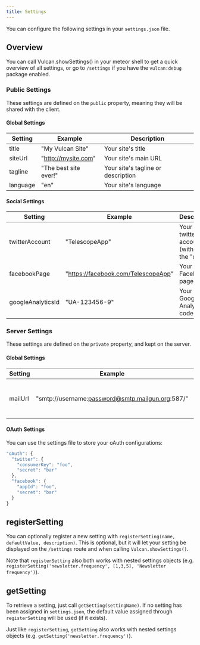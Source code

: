 ```yaml
---
title: Settings
---
```


You can configure the following settings in your `settings.json` file.

## Overview

You can call Vulcan.showSettings() in your meteor shell to get a quick overview of all settings, or go to `/settings` if you have the `vulcan:debug` package enabled. 

### Public Settings

These settings are defined on the `public` property, meaning they will be shared with the client. 

#### Global Settings

| Setting | Example | Description |
| --- | --- | --- |
| title | "My Vulcan Site" | Your site's title |
| siteUrl | "http://mysite.com" | Your site's main URL |
| tagline | "The best site ever!" | Your site's tagline or description |
| language | "en" | Your site's language |

#### Social Settings

| Setting | Example | Description |
| --- | --- | --- |
| twitterAccount | "TelescopeApp" | Your main twitter account (without the "@")|
| facebookPage | "https://facebook.com/TelescopeApp" | Your Facebook page URL|
| googleAnalyticsId | "UA-123456-9" | Your Google Analytics code |

### Server Settings

These settings are defined on the `private` property, and kept on the server.

#### Global Settings

| Setting | Example | Description |
| --- | --- | --- |
| mailUrl | "smtp://username:password@smtp.mailgun.org:587/" | The SMTP URL used by your email provider |

#### OAuth Settings

You can use the settings file to store your oAuth configurations:

```js
"oAuth": {
  "twitter": {
    "consumerKey": "foo",
    "secret": "bar"
  },
  "facebook": {
    "appId": "foo",
    "secret": "bar"
  }
}
```

## registerSetting

You can optionally register a new setting with `registerSetting(name, defaultValue, description)`. This is optional, but it will let your setting be displayed on the `/settings` route and when calling `Vulcan.showSettings()`. 

Note that `registerSetting` also both works with nested settings objects (e.g. `registerSetting('newsletter.frequency', [1,3,5], 'Newsletter frequency')`).

## getSetting

To retrieve a setting, just call `getSetting(settingName)`. If no setting has been assigned in `settings.json`, the default value assigned through `registerSetting` will be used (if it exists).

Just like `registerSetting`, `getSetting` also works with nested settings objects (e.g. `getSetting('newsletter.frequency')`).